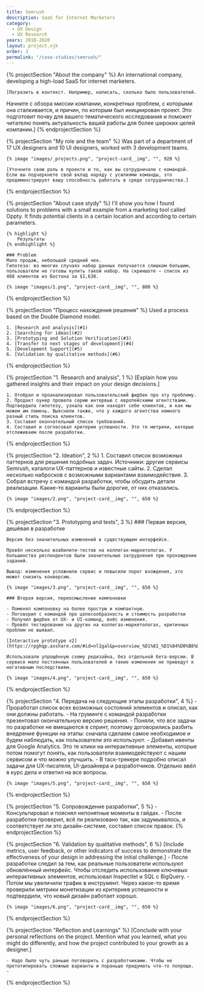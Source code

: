 ```yaml
---
title: Semrush
description: SaaS for Internet Marketers
category:
  - UX Design
  - UX Research
years: 2018-2020
layout: project.njk
order: 3
permalink: "/case-studies/semrush/"
---
```


{% projectSection "About the company" %}
	An international company, developing a high-load SaaS for internet marketers.

	[Погразить в контекст. Например, написать, сколько было пользователей.
Начните с обзора миссии компании, конкретных проблем, с которыми она сталкивается, и причин, по которым был инициирован проект. Это подготовит почву для вашего тематического исследования и поможет читателю понять актуальность вашей работы для более широких целей компании.]
{% endprojectSection %}

{% projectSection "My role and the team" %}
	Was part of a department of 17 UX designers and 10 UI designers, worked with 3 development teams.

	{% image "images/_projects.png", "project-card__img", "", 920 %}

	[Уточните свою роль в проекте и то, как вы сотрудничали с командой. Если вы подчеркнете свой вклад наряду с усилиями команды, это продемонстрирует вашу способность работать в среде сотрудничества.]
{% endprojectSection %}

{% projectSection "About case stydy" %}
	I'll show you how I found solutions to problems with a small example from a marketing tool called Oppty. It finds potential clients in a certain location and according to certain parameters.

	{% highlight %}
		Результаты
	{% endhighlight %}

	### Problem
	Мало продаж, небольшой средний чек.
	Гипотеза: во многих случаях набор данных получается слишком большим, пользователи не готовы купить такой набор. На скриншоте — список из 468 клиентов из Бостона за $1,638.

	{% image "images/1.png", "project-card__img", "", 800 %}

{% endprojectSection %}

{% projectSection "Процесс нахождения решения" %}
	Used a process based on the Double Diamond model.

	1. [Research and analysis](#1)
	2. [Searching for ideas](#2)
	3. [Prototyping and Solution Verification](#3)
	4. [Transfer to next stages of development](#4)
	5. [Development Support](#5)
	6. [Validation by qualitative methods](#6)
{% endprojectSection %}

{% projectSection "1. Research and analysis", 1 %}
	[Explain how you gathered insights and their impact on your design decisions.]

	1. Отобрал и проанализировал пользовательский фидбек про эту проблему.
	2. Продакт оунер провела серию интервью с европейскими агентствами. Подтвердила гипотезу, узнала как они находят себе клиентов, и как мы можем им помочь. Выяснили также, что у каждого агентства немного разный стиль поиска клиентов.
	3. Составил окончательный список требований.
	4. Составил и согласовал критерии успешности. Это те метрики, которые отслеживаем после разработки.
{% endprojectSection %}

{% projectSection "2. Ideation", 2 %}
	1. Составил список возможных паттернов для решения подобных задач. Источники: другие сервисы Semrush, каталоги UX-паттернов и известные сайты.
	2. Сделал несколько набросков с возможными вариантами взаимодействия.
	3. Собрал встречу с командой разработки, чтобы обсудить детали реализации. Какие-то варианты были дорогие, от них отказались.

	{% image "images/2.png", "project-card__img", "", 650 %}
{% endprojectSection %}

{% projectSection "3. Prototyping and tests", 3 %}
	### Первая версия, дешёвая в разработке

	Версия без значительных изменений в существующем интерфейсе.

	Провёл несколько юзабилити-тестов на коллегах-маркетологах. У большинства респондентов были значительные затруднения при прохождении заданий.

	Вывод: изменения усложнили сервис и повысили порог вхождения, это может снизить конверсию.

	{% image "images/3.png", "project-card__img", "", 650 %}

	### Вторая версия, переосмысление компоновки

	- Поменял компоновку на более простую и компактную.
	- Поговорил с командой про целесообразность и стоимость разработки
	- Получил фидбек от UX- и UI-команд, внёс изменения.
	- Провёл тестирование на других на коллегах-маркетологах, критичных проблем не выявил.
	
	[Interactive prototype v2](https://rpghqp.axshare.com/#id=nl1gal&p=overview_%D1%81_%D1%84%D0%B8%D0%BB%D1%8C%D1%82%D1%80%D0%B0%D0%BC%D0%B8&c=1)	

	Использовали упрощённую схему редизайна, без отдельной бета-версии. В сервисе мало постоянных пользователей и такие изменения не приведут к негативным последствиям.

	{% image "images/4.png", "project-card__img", "", 650 %}
{% endprojectSection %}

{% projectSection "4. Передача на следующие этапы разработки", 4 %}
	- Проработал список всех возможных состояний элементов и описал, как они должны работать.
	- На груминге с командой разработки презентовал окончательную версию решения.
	- Поняли, что все задачи по разработке не вмещаются в спринт, поэтому договорились разбить внедрение функции на этапы: сначала сделаем самое необходимое и будем наблюдать, как пользователи это используют.
	- Добавил ивенты для Google Analytics. Это те клики на интерактивные элементы, которые потом помогут понять, как пользователи взаимодействуют с нашим сервисом и что можно улучшить.
	- В таск-трекере подробно описал задачи для UX-писателя, UI-дизайнера и разработчиков. Отдельно ввёл в курс дела и ответил на все вопросы.

	{% image "images/5.png", "project-card__img", "", 650 %}
{% endprojectSection %}

{% projectSection "5. Сопровождение разработки", 5 %}
	- Консультировал и пояснял непонятные моменты в гайдах.
	- После разработки проверил, всё ли реализовано так, как задумывалось, и соответствует ли это дизайн-системе, составил список правок.
{% endprojectSection %}

{% projectSection "6. Validation by qualitative methods", 6 %}
	[Include metrics, user feedback, or other indicators of success to demonstrate the effectiveness of your design in addressing the initial challenge.]
	- После разработки следил за тем, как реальные пользователи используют обновлённый интерфейс. Чтобы отследить использование ключевых интерактивных элементов, использовал Inspectlet и SQL c BigQuery.
	- Потом мы увеличили трафик в инструмент. Через какое-то время проверили метрики монетизации из критериев успешности и подтвердили, что новый дизайн работает хорошо.

	{% image "images/6.png", "project-card__img", "", 650 %}
{% endprojectSection %}

{% projectSection "Reflection and Learnings" %}
	[Conclude with your personal reflections on the project. Mention what you learned, what you might do differently, and how the project contributed to your growth as a designer.]

	- Надо было чуть раньше поговорить с разработчиками. Чтобы не прототипировать сложные варианты и пораньше придумать что-то попроще.
	- 
{% endprojectSection %}